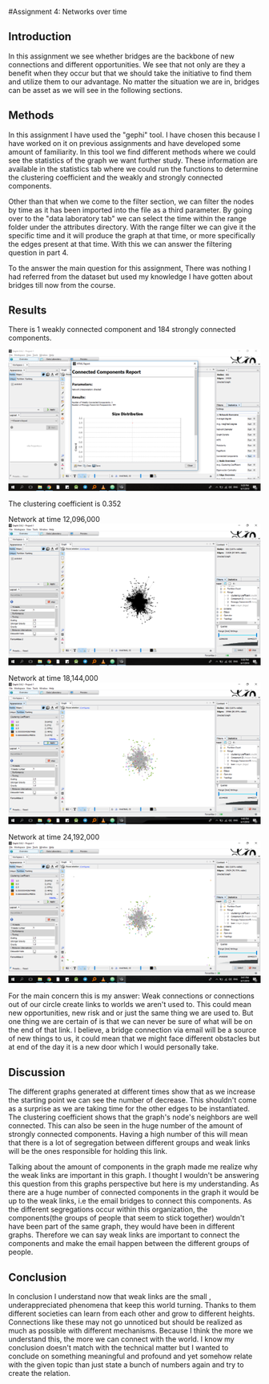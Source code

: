 #Assignment 4: Networks over time

<Mekre> <Abate>

## Introduction

In this assignment we see whether bridges are the backbone of new connections and different opportunities. We see that not only are they a benefit when they occur but that we should take the initiative to find them and utilize them to our advantage. No matter the situation we are in, bridges can be asset as we will see in the following sections.

## Methods

In this assignment I have used the "gephi" tool. I have chosen this because I have worked on it on previous assignments and have developed some amount of familiarity. In this tool we find different methods where we could see the statistics of the graph we want further study. These information are available in the statistics tab where we could run the functions to determine the clustering coefficient and the weakly and strongly connected components.

Other than that when we come to the filter section, we can filter the nodes by time as it has been imported into the file as a third parameter. By going over to the "data laboratory tab" we can select the time within the range folder under the attributes directory. With the range filter we can give it the specific time and it will produce the graph at that time, or more specifically the edges present at that time.  With this we can answer the filtering question in part 4.

To the answer the main question for this assignment, There was nothing I had referred from the dataset but used my knowledge I have gotten about bridges till now from the course.

## Results

There is 1 weakly connected component and 184 strongly connected components.

![Graph Image](connected-component.png)

The clustering coefficient is 0.352

Network at time 12,096,000
![Graph Image](12.png)

Network at time 18,144,000
![Graph Image](18.png)

Network at time 24,192,000
![Graph Image](24.png)

For the main concern this is my answer:
Weak connections or connections out of our circle create links to worlds we aren't used to. This could mean new opportunities, new risk and or just the same thing we are used to. But one thing we are certain of is that we can never be sure of what will be on the end of that link. I believe, a bridge connection via email will be a source of new things to us, it could mean that we might face different obstacles but at end of the day it is a new door which I would personally take.

## Discussion
The different graphs generated at different times show that as we increase the starting point we can see the number of decrease. This shouldn't come as a surprise as we are taking time for the other edges to be instantiated. The clustering coefficient shows that the graph's node's neighbors are well connected. This can also be seen in the huge number of the amount of strongly connected components. Having a high number of this will mean that there is a lot of segregation between different groups and weak links will be the ones responsible for holding this link.

Talking about the amount of components in the graph made me realize why the weak links are important in this graph. I thought I wouldn't be answering this question from this graphs perspective but here is my understanding. As there are a huge number of connected components in the graph it would be up to the weak links, i.e the email bridges to connect this components. As the different segregations occur within this organization, the components(the groups of people that seem to stick together) wouldn't have been part of the same graph, they would have been in different graphs. Therefore we can say weak links are important to connect the components and make the email happen between the different groups of people.

## Conclusion

In conclusion I understand now that weak links are the small , underappreciated phenomena that keep this world turning. Thanks to them different societies can learn from each other and grow to different heights. Connections like these may not go unnoticed but should be realized as much as possible with different mechanisms. Because I think the more we understand this, the more we can connect with the world. I know my conclusion doesn't match with the technical matter but I wanted to conclude on something meaningful and profound and yet somehow relate with the given topic than just state a bunch of numbers again and try to create the relation.
